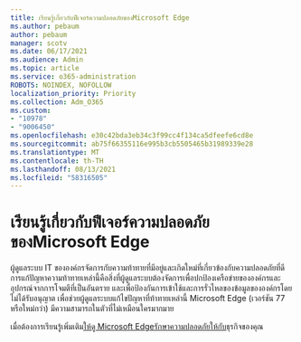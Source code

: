 ```yaml
---
title: เรียนรู้เกี่ยวกับฟีเจอร์ความปลอดภัยของMicrosoft Edge
ms.author: pebaum
author: pebaum
manager: scotv
ms.date: 06/17/2021
ms.audience: Admin
ms.topic: article
ms.service: o365-administration
ROBOTS: NOINDEX, NOFOLLOW
localization_priority: Priority
ms.collection: Adm_O365
ms.custom:
- "10978"
- "9006450"
ms.openlocfilehash: e30c42bda3eb34c3f99cc4f134ca5dfeefe6cd8e
ms.sourcegitcommit: ab75f66355116e995b3cb5505465b31989339e28
ms.translationtype: MT
ms.contentlocale: th-TH
ms.lasthandoff: 08/13/2021
ms.locfileid: "58316505"
---
```

# <a name="learn-about-the-security-features-of-microsoft-edge"></a>เรียนรู้เกี่ยวกับฟีเจอร์ความปลอดภัยของMicrosoft Edge

ผู้ดูแลระบบ IT ขององค์กรจัดการกับความท้าทายที่มีอยู่และเกิดใหม่ที่เกี่ยวข้องกับความปลอดภัยที่ดี การแก้ปัญหาความท้าทายเหล่านี้คือสิ่งที่ผู้ดูแลระบบต้องจัดการเพื่อปกป้องเครือข่ายขององค์กรและอุปกรณ์จากการโจมตีที่เป็นอันตราย และเพื่อป้องกันการเข้าใช้และการรั่วไหลของข้อมูลขององค์กรโดยไม่ได้รับอนุญาต เพื่อช่วยผู้ดูแลระบบแก้ไขปัญหาที่ท้าทายเหล่านี้ Microsoft Edge (เวอร์ชัน 77 หรือใหม่กว่า) มีความสามารถในตัวที่ไม่เหมือนใครมากมาย 

เมื่อต้องการเรียนรู้เพิ่มเติม[ให้ดู Microsoft Edgeรักษาความปลอดภัยให้กับ](https://docs.microsoft.com/DeployEdge/ms-edge-security-for-business)ธุรกิจของคุณ